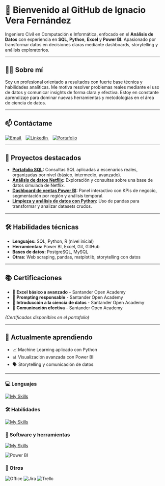 # 👋 Bienvenido al GitHub de Ignacio Vera Fernández

Ingeniero Civil en Computación e Informática, enfocado en el **Análisis de Datos** con experiencia en **SQL**, **Python**, **Excel** y **Power BI**. Apasionado por transformar datos en decisiones claras mediante dashboards, storytelling y análisis exploratorios.

---

## 🧑‍💻 Sobre mí

Soy un profesional orientado a resultados con fuerte base técnica y habilidades analíticas. Me motiva resolver problemas reales mediante el uso de datos y comunicar insights de forma clara y efectiva. Estoy en constante aprendizaje para dominar nuevas herramientas y metodologías en el área de ciencia de datos.

---

## 📫 Contáctame

<a href="mailto:ignacioveraf2@gmail.com">
  <img alt="Email" src="https://img.shields.io/badge/Email-ignacioveraf2@gmail.com-blue?style=flat-square&logo=gmail" />
</a>&nbsp;&nbsp;

<a href="https://www.linkedin.com/in/ignacio-vera-fernandez-bb6223375">
  <img alt="LinkedIn" src="https://img.shields.io/badge/LinkedIn-Ignacio%20Vera-blue?style=flat-square&logo=linkedin" />
</a>&nbsp;&nbsp;

<a href="https://www.iveraportafolio.cl">
  <img alt="Portafolio" src="https://img.shields.io/badge/Portafolio-www.iveraportafolio.cl-blue?style=flat-square&logo=google-chrome" />
</a>



---

## 💼 Proyectos destacados

- **[Portafolio SQL](https://github.com/veritsss/sql-portfolio):** Consultas SQL aplicadas a escenarios reales, organizadas por nivel (básico, intermedio, avanzado).
- **[Análisis de datos Netflix](https://github.com/veritsss/netflix-sql):** Exploración y consultas sobre una base de datos simulada de Netflix.
- **[Dashboard de ventas Power BI](https://github.com/veritsss/powerbi-dashboard):** Panel interactivo con KPIs de negocio, segmentación por región y análisis temporal.
- **[Limpieza y análisis de datos con Python](https://github.com/veritsss/data-cleaning-python):** Uso de pandas para transformar y analizar datasets crudos.

---

## 🛠️ Habilidades técnicas

- **Lenguajes:** SQL, Python, R (nivel inicial)  
- **Herramientas:** Power BI, Excel, Git, GitHub  
- **Bases de datos:** PostgreSQL, MySQL  
- **Otras:** Web scraping, pandas, matplotlib, storytelling con datos

---

## 📚 Certificaciones

- 📘 **Excel básico a avanzado** – Santander Open Academy
- 📘 **Prompting responsable** - Santander Open Academy
- 📘 **Introducción a la ciencia de datos** - Santander Open Academy
- 📘 **Comunicación efectiva** - Santander Open Academy

*(Certificados disponibles en el portafolio)*

---

## 🚀 Actualmente aprendiendo

- 📈 Machine Learning aplicado con Python  
- 📊 Visualización avanzada con Power BI  
- 🗣️ Storytelling y comunicación de datos  

---

### 💻 Lenguajes
[![My Skills](https://skillicons.dev/icons?i=python,js,php,html,r&perline=5)](https://skillicons.dev)

### 🛠️ Habilidades
[![My Skills](https://skillicons.dev/icons?i=git,github,gitlab,nodejs,react&perline=5)](https://skillicons.dev)

### 🧰 Software y herramientas
[![My Skills](https://skillicons.dev/icons?i=vscode,anaconda,firebase,mysql,postgres,notion,discord,gmail,linkedin,instagram&perline=5)](https://skillicons.dev)

![Power BI](https://img.shields.io/badge/Power%20BI-F2C811?style=for-the-badge&logo=powerbi&logoColor=black)

### 🧩 Otros

![Office](https://img.shields.io/badge/Microsoft_Office-D83B01?style=for-the-badge&logo=microsoft-office&logoColor=white)
![Jira](https://img.shields.io/badge/Jira-0052CC?style=for-the-badge&logo=jira&logoColor=white)
![Trello](https://img.shields.io/badge/Trello-0052CC?style=for-the-badge&logo=trello&logoColor=white)
